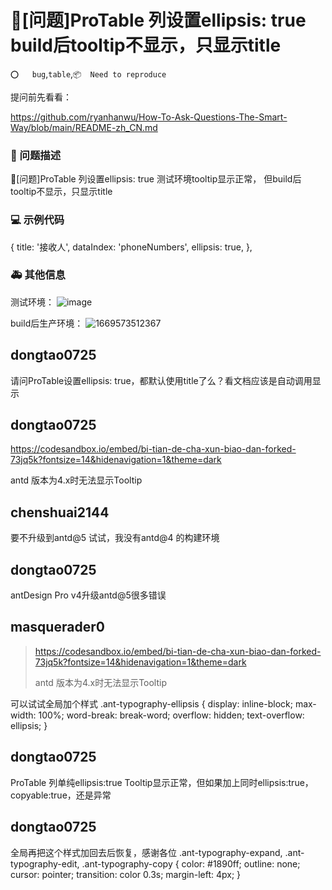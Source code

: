# 🧐[问题]ProTable 列设置ellipsis: true build后tooltip不显示，只显示title

`⭕️   bug`,`table`,`📦  Need to reproduce`

提问前先看看：

https://github.com/ryanhanwu/How-To-Ask-Questions-The-Smart-Way/blob/main/README-zh_CN.md

### 🧐 问题描述

🧐[问题]ProTable 列设置ellipsis: true
测试环境tooltip显示正常，
但build后tooltip不显示，只显示title

### 💻 示例代码

{
title: '接收人',
dataIndex: 'phoneNumbers',
ellipsis: true,
},

### 🚑 其他信息

测试环境：
![image](https://user-images.githubusercontent.com/30116184/204152857-7df50fec-0026-4294-9fbe-fe6c4e5d7637.png)

build后生产环境：
![1669573512367](https://user-images.githubusercontent.com/30116184/204152921-19c560b0-2546-47ac-86ad-407a63af0eee.png)

## dongtao0725

请问ProTable设置ellipsis: true，都默认使用title了么？看文档应该是自动调用<Tooltip>显示

## dongtao0725

https://codesandbox.io/embed/bi-tian-de-cha-xun-biao-dan-forked-73jq5k?fontsize=14&hidenavigation=1&theme=dark

antd 版本为4.x时无法显示Tooltip

## chenshuai2144

要不升级到antd@5 试试，我没有antd@4 的构建环境

## dongtao0725

antDesign Pro v4升级antd@5很多错误

## masquerader0

> https://codesandbox.io/embed/bi-tian-de-cha-xun-biao-dan-forked-73jq5k?fontsize=14&hidenavigation=1&theme=dark
>
> antd 版本为4.x时无法显示Tooltip

可以试试全局加个样式
.ant-typography-ellipsis {
display: inline-block;
max-width: 100%;
word-break: break-word;
overflow: hidden;
text-overflow: ellipsis;
}

## dongtao0725

ProTable 列单纯ellipsis:true Tooltip显示正常，但如果加上同时ellipsis:true，copyable:true，还是异常

## dongtao0725

全局再把这个样式加回去后恢复，感谢各位
.ant-typography-expand, .ant-typography-edit, .ant-typography-copy {
color: #1890ff;
outline: none;
cursor: pointer;
transition: color 0.3s;
margin-left: 4px;
}
